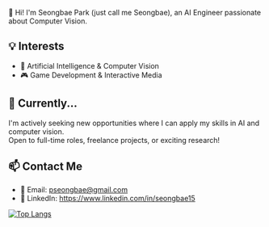 👋 Hi! I'm Seongbae Park (just call me Seongbae), an AI Engineer passionate about Computer Vision.

## 💡 Interests
- 🧠 Artificial Intelligence & Computer Vision  
- 🎮 Game Development & Interactive Media  

## 🔭 Currently...
I'm actively seeking new opportunities where I can apply my skills in AI and computer vision.  
Open to full-time roles, freelance projects, or exciting research!

## 📫 Contact Me
- 📧 Email: pseongbae@gmail.com  
- 💼 LinkedIn: https://www.linkedin.com/in/seongbae15

[![Top Langs](https://github-readme-stats.vercel.app/api/top-langs/?username=seongbae15)]()

<!--
**seongbae15/seongbae15** is a ✨ _special_ ✨ repository because its `README.md` (this file) appears on your GitHub profile.

Here are some ideas to get you started:

- 🔭 I’m currently working on ...
- 🌱 I’m currently learning ...
- 👯 I’m looking to collaborate on ...
- 🤔 I’m looking for help with ...
- 💬 Ask me about ...
- 📫 How to reach me: ...
- 😄 Pronouns: ...
- ⚡ Fun fact: ...
-->
